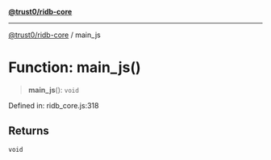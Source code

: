 [**@trust0/ridb-core**](../README.md)

***

[@trust0/ridb-core](../README.md) / main\_js

# Function: main\_js()

> **main\_js**(): `void`

Defined in: ridb\_core.js:318

## Returns

`void`
